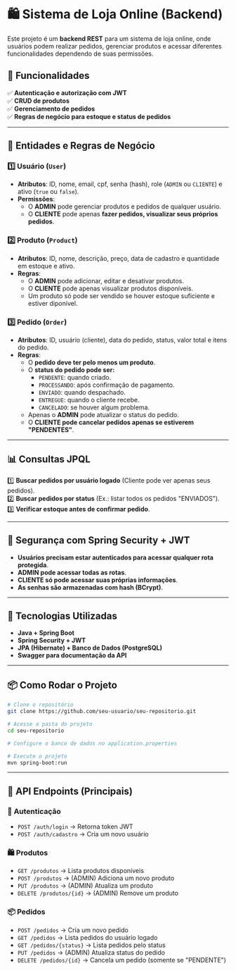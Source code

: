 # 🛍️ Sistema de Loja Online (Backend)

Este projeto é um **backend REST** para um sistema de loja online, onde usuários podem realizar pedidos, gerenciar produtos e acessar diferentes funcionalidades dependendo de suas permissões.

## 📌 Funcionalidades

✅ **Autenticação e autorização com JWT**  
✅ **CRUD de produtos**  
✅ **Gerenciamento de pedidos**  
✅ **Regras de negócio para estoque e status de pedidos**  

---

## 📂 Entidades e Regras de Negócio

### **1️⃣ Usuário (`User`)**
- **Atributos**: ID, nome, email, cpf, senha (hash), role (`ADMIN` ou `CLIENTE`) e ativo (`true` ou `false`).
- **Permissões**:
  - O **ADMIN** pode gerenciar produtos e pedidos de qualquer usuário.
  - O **CLIENTE** pode apenas **fazer pedidos, visualizar seus próprios pedidos**.

### **2️⃣ Produto (`Product`)**
- **Atributos**: ID, nome, descrição, preço, data de cadastro e quantidade em estoque e ativo.
- **Regras**:
  - O **ADMIN** pode adicionar, editar e desativar produtos.
  - O **CLIENTE** pode apenas visualizar produtos disponíveis.
  - Um produto só pode ser vendido se houver estoque suficiente e estiver diponível.

### **3️⃣ Pedido (`Order`)**
- **Atributos**: ID, usuário (cliente), data do pedido, status, valor total e itens do pedido.
- **Regras**:
  - O **pedido deve ter pelo menos um produto**.
  - O **status do pedido pode ser:**  
    - `PENDENTE`: quando criado.  
    - `PROCESSANDO`: após confirmação de pagamento.  
    - `ENVIADO`: quando despachado.  
    - `ENTREGUE`: quando o cliente recebe.  
    - `CANCELADO`: se houver algum problema.  
  - Apenas o **ADMIN** pode atualizar o status do pedido.
  - O **CLIENTE pode cancelar pedidos apenas se estiverem "PENDENTES"**.

---

## 📊 Consultas JPQL

1️⃣ **Buscar pedidos por usuário logado** (Cliente pode ver apenas seus pedidos).  
2️⃣ **Buscar pedidos por status** (Ex.: listar todos os pedidos "ENVIADOS").  
3️⃣ **Verificar estoque antes de confirmar pedido**. 

---

## 🔐 Segurança com Spring Security + JWT

- **Usuários precisam estar autenticados para acessar qualquer rota protegida**.
- **ADMIN pode acessar todas as rotas**.
- **CLIENTE só pode acessar suas próprias informações**.
- **As senhas são armazenadas com hash (BCrypt)**.

---

## 🚀 Tecnologias Utilizadas

- **Java + Spring Boot**
- **Spring Security + JWT**
- **JPA (Hibernate) + Banco de Dados (PostgreSQL)**
- **Swagger para documentação da API**  

---

## 📦 Como Rodar o Projeto

```bash
# Clone o repositório
git clone https://github.com/seu-usuario/seu-repositorio.git

# Acesse a pasta do projeto
cd seu-repositorio

# Configure o banco de dados no application.properties

# Execute o projeto
mvn spring-boot:run
```

---

## 📮 API Endpoints (Principais)

### 🔑 **Autenticação**
- `POST /auth/login` → Retorna token JWT
- `POST /auth/cadastro` → Cria um novo usuário

### 🛍 **Produtos**
- `GET /produtos` → Lista produtos disponíveis
- `POST /produtos` → (ADMIN) Adiciona um novo produto
- `PUT /produtos` → (ADMIN) Atualiza um produto
- `DELETE /produtos/{id}` → (ADMIN) Remove um produto

### 📦 **Pedidos**
- `POST /pedidos` → Cria um novo pedido
- `GET /pedidos` → Lista pedidos do usuário logado
- `GET /pedidos/{status}` → Lista pedidos pelo status
- `PUT /pedidos` → (ADMIN) Atualiza status do pedido
- `DELETE /pedidos/{id}` → Cancela um pedido (somente se "PENDENTE")
